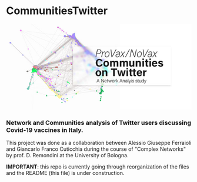 # CommunitiesTwitter
![ProVax/NoVax Communities on Twitter](https://github.com/AlessioGFerraioli/CommunitiesTwitter/blob/main/header.jpg?raw=true)

### Network and Communities analysis of Twitter users discussing Covid-19 vaccines in Italy.

This project was done as a collaboration between Alessio Giuseppe Ferraioli and Giancarlo Franco Cuticchia during the course of "Complex Networks" by prof. D. Remondini at the University of Bologna. 

**IMPORTANT**: this repo is currently going through reorganization of the files and the README (this file) is under construction.